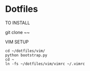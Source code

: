 # Dotfiles
TO INSTALL

git clone ~~

VIM SETUP
```
cd ~/dotfiles/vim/
python bootstrap.py
cd ~
ln -fs ~/dotfiles/vim/vimrc ~/.vimrc
```
